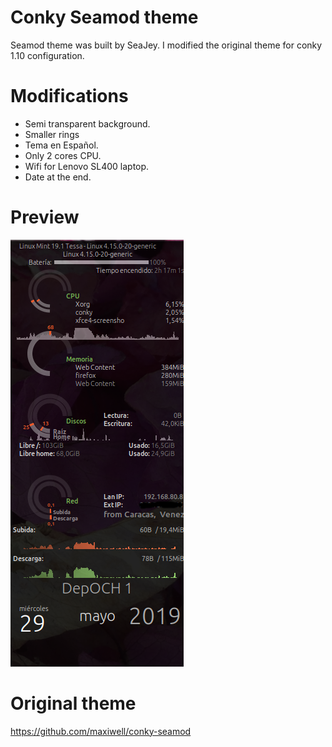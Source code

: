 # Conky Seamod theme

Seamod theme was built by SeaJey. I modified the original theme for conky 1.10 configuration.

# Modifications
* Semi transparent background.
* Smaller rings
* Tema en Español.
* Only 2 cores CPU.
* Wifi for Lenovo SL400 laptop.
* Date at the end.

# Preview
![Previw of theme](https://raw.githubusercontent.com/cubarro/sea_mod2/master/Preview.png)

# Original theme
https://github.com/maxiwell/conky-seamod
